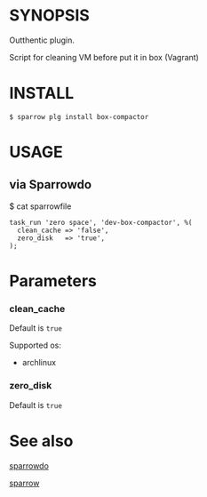 # SYNOPSIS

Outthentic plugin.

Script for cleaning VM before put it in box (Vagrant)

# INSTALL

    $ sparrow plg install box-compactor

# USAGE

## via Sparrowdo
  $ cat sparrowfile

    task_run 'zero space', 'dev-box-compactor', %(
      clean_cache => 'false',
      zero_disk   => 'true',
    );


# Parameters

### clean_cache

Default is `true`

Supported os:
 - archlinux

### zero_disk

Default is `true`

# See also

[sparrowdo](https://github.com/melezhik/sparrowdo)

[sparrow](https://github.com/melezhik/sparrow)
